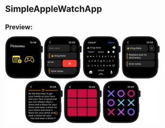 # SimpleAppleWatchApp

## Preview:
<img class="screen_application" src="Preview/Preview.png" width="1000">

